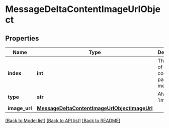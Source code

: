 # MessageDeltaContentImageUrlObject

## Properties
Name | Type | Description | Notes
------------ | ------------- | ------------- | -------------
**index** | **int** | The index of the content part in the message. | 
**type** | **str** | Always &#x60;image_url&#x60;. | 
**image_url** | [**MessageDeltaContentImageUrlObjectImageUrl**](MessageDeltaContentImageUrlObjectImageUrl.md) |  | [optional] 

[[Back to Model list]](../README.md#documentation-for-models) [[Back to API list]](../README.md#documentation-for-api-endpoints) [[Back to README]](../README.md)

